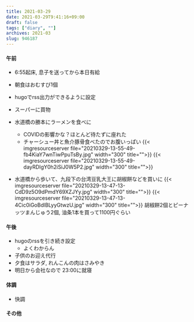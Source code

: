 ```yaml
---
title: 2021-03-29
date: 2021-03-29T9:41:16+09:00
draft: false
tags: ["diary", ""]
archives: 2021-03
slug: 946187
---
```

#### 午前
- 6:55起床, 息子を送ってから本日有給
- 朝食はおむすび1個
- hugoでrss出力ができるように設定
- スーパーに買物
- 水道橋の勝本にラーメンを食べに
  - COVIDの影響かな？ほとんど待たずに座れた
  - チャーシュー丼と魚介豚骨食べたのでお腹いっぱい
  {{< imgresourceserver file="20210329-13-55-49-fb4KiaY7wnTiwPpuTsBy.jpg" width="300" title="">}}
  {{< imgresourceserver file="20210329-13-55-49-dayRDIgY0h2iSiJ0W5P2.jpg" width="300" title="">}}

- 水道橋から歩いて、九段下の台湾豆乳大王に胡椒餅などを買いに
{{< imgresourceserver file="20210329-13-47-13-CdD9z5O9dPmdY69XZJYy.jpg" width="300" title="">}}
{{< imgresourceserver file="20210329-13-47-13-4Cic0iGoBdlBLyyGtwzU.jpg" width="300" title="">}}
胡椒餅2個とピーナッツまんじゅう2個, 油条1本を買って1100円ぐらい
#### 午後
- hugoのrssを引き続き設定
  - よくわからん
- 子供のお迎え代行
- 夕食はサラダ, れんこんの肉はさみやき
- 明日から会社なので 23:00に就寝
#### 体調
- 快調
#### その他
